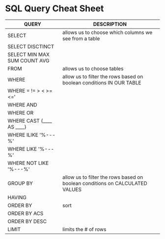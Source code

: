 # SQL Query Cheat Sheet

| QUERY                                | DESCRIPTION                                                                  |
| ------------------------------------ | ---------------------------------------------------------------------------- |
| SELECT                               | allows us to choose which columns we see from a table                        |
| SELECT DISCTINCT                     |                                                                              |
| SELECT MIN MAX SUM COUNT AVG         |                                                                              |
| FROM                                 | allows us to choose tables                                                   |
| WHERE                                | allow us to filter the rows based on boolean conditions IN OUR TABLE         |
| WHERE  =   !=    >    <    >=    <=' |                                                                              |
| WHERE AND                            |                                                                              |
| WHERE OR                             |                                                                              |
| WHERE CAST (____ AS ____)            |                                                                              |
| WHERE ILIKE '%---%'                  |                                                                              |
| WHERE LIKE '%---%'                   |                                                                              |
| WHERE NOT LIKE '%---%'               |                                                                              |
| GROUP BY                             | allow us to filter the rows based on boolean conditions on CALCULATED VALUES |
| HAVING                               |                                                                              |
| ORDER BY                             | sort                                                                         |
| ORDER BY ACS                         |                                                                              |
| ORDER BY DESC                        |                                                                              |
| LIMIT                                | limits the # of rows                                                         |

